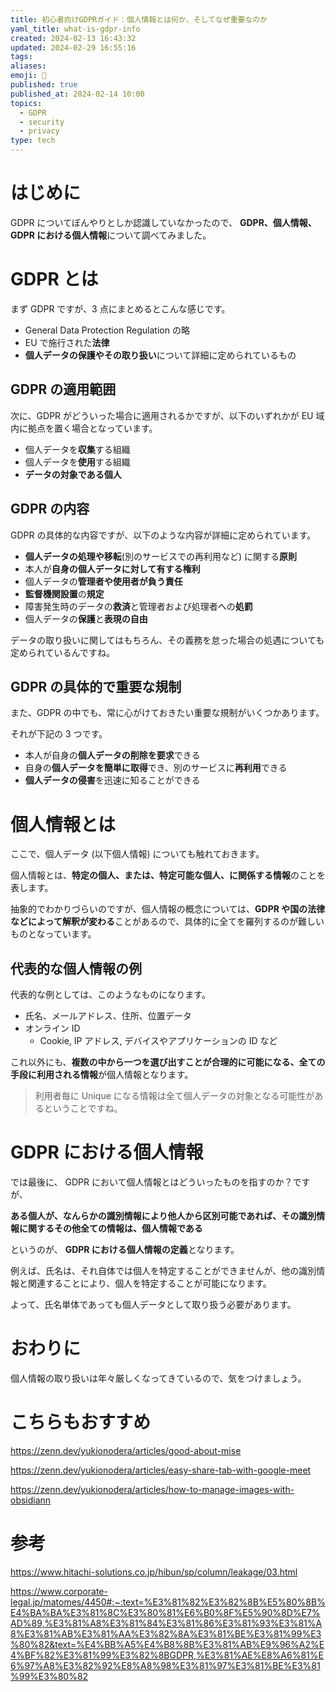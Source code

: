 ```yaml
---
title: 初心者向けGDPRガイド：個人情報とは何か、そしてなぜ重要なのか
yaml_title: what-is-gdpr-info
created: 2024-02-13 16:43:32
updated: 2024-02-29 16:55:16
tags: 
aliases: 
emoji: 🐷
published: true
published_at: 2024-02-14 10:00
topics:
  - GDPR
  - security
  - privacy
type: tech
---
```


# はじめに

 GDPR についてぼんやりとしか認識していなかったので、 **GDPR、個人情報、 GDPR における個人情報**について調べてみました。

# GDPR とは

まず GDPR ですが、3 点にまとめるとこんな感じです。

- General Data Protection Regulation の略
- EU で施行された**法律**
- **個人データの保護やその取り扱い**について詳細に定められているもの

## GDPR の適用範囲

次に、GDPR がどういった場合に適用されるかですが、以下のいずれかが EU 域内に拠点を置く場合となっています。

- 個人データを**収集**する組織
- 個人データを**使用**する組織
- **データの対象である個人**

## GDPR の内容

 GDPR の具体的な内容ですが、以下のような内容が詳細に定められています。

- **個人データの処理や移転**(別のサービスでの再利用など) に関する**原則**
- 本人が**自身の個人データに対して有する権利**
- 個人データの**管理者や使用者が負う責任**
- **監督機関設置**の**規定**
- 障害発生時のデータの**救済**と管理者および処理者への**処罰**
- 個人データの**保護**と**表現の自由**

データの取り扱いに関してはもちろん、その義務を怠った場合の処遇についても定められているんですね。

## GDPR の具体的で重要な規制

 また、GDPR の中でも、常に心がけておきたい重要な規制がいくつかあります。

 それが下記の 3 つです。

- 本人が自身の**個人データの削除を要求**できる
- 自身の**個人データを簡単に取得**でき、別のサービスに**再利用**できる
- **個人データの侵害**を迅速に知ることができる

# 個人情報とは

ここで、個人データ (以下個人情報) についても触れておきます。

個人情報とは、**特定の個人、または、特定可能な個人、に関係する情報**のことを表します。

抽象的でわかりづらいのですが、個人情報の概念については、**GDPR や国の法律などによって解釈が変わる**ことがあるので、具体的に全てを羅列するのが難しいものとなっています。

## 代表的な個人情報の例

代表的な例としては、このようなものになります。

- 氏名、メールアドレス、住所、位置データ
- オンライン ID
	- Cookie, IP アドレス, デバイスやアプリケーションの ID など

これ以外にも、**複数の中から一つを選び出すことが合理的に可能になる、全ての手段に利用される情報**が個人情報となります。

> 利用者毎に Unique になる情報は全て個人データの対象となる可能性があるということですね。

# GDPR における個人情報

では最後に、 GDPR において個人情報とはどういったものを指すのか？ですが、

**ある個人が、なんらかの識別情報により他人から区別可能であれば、その識別情報に関するその他全ての情報は、個人情報である**

というのが、 **GDPR における個人情報の定義**となります。

例えば、氏名は、それ自体では個人を特定することができませんが、他の識別情報と関連することにより、個人を特定することが可能になります。

よって、氏名単体であっても個人データとして取り扱う必要があります。

# おわりに

個人情報の取り扱いは年々厳しくなってきているので、気をつけましょう。

# こちらもおすすめ

https://zenn.dev/yukionodera/articles/good-about-mise

https://zenn.dev/yukionodera/articles/easy-share-tab-with-google-meet

https://zenn.dev/yukionodera/articles/how-to-manage-images-with-obsidiann

# 参考

https://www.hitachi-solutions.co.jp/hibun/sp/column/leakage/03.html

https://www.corporate-legal.jp/matomes/4450#:~:text=%E3%81%82%E3%82%8B%E5%80%8B%E4%BA%BA%E3%81%8C%E3%80%81%E6%B0%8F%E5%90%8D%E7%AD%89,%E3%81%A8%E3%81%84%E3%81%86%E3%81%93%E3%81%A8%E3%81%AB%E3%81%AA%E3%82%8A%E3%81%BE%E3%81%99%E3%80%82&text=%E4%BB%A5%E4%B8%8B%E3%81%AB%E9%96%A2%E4%BF%82%E3%81%99%E3%82%8BGDPR,%E3%81%AE%E8%A6%81%E6%97%A8%E3%82%92%E8%A8%98%E3%81%97%E3%81%BE%E3%81%99%E3%80%82
